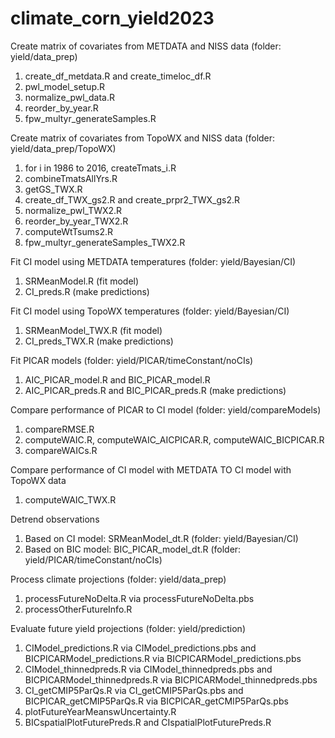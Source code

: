 # climate_corn_yield2023

Create matrix of covariates from METDATA and NISS data (folder: yield/data_prep)
1. create_df_metdata.R and create_timeloc_df.R
2. pwl_model_setup.R
3. normalize_pwl_data.R
4. reorder_by_year.R
5. fpw_multyr_generateSamples.R

Create matrix of covariates from TopoWX and NISS data (folder: yield/data_prep/TopoWX)
1. for i in 1986 to 2016, createTmats_i.R
2. combineTmatsAllYrs.R
3. getGS_TWX.R
4. create_df_TWX_gs2.R and create_prpr2_TWX_gs2.R 
5. normalize_pwl_TWX2.R
6. reorder_by_year_TWX2.R
7. computeWtTsums2.R
8. fpw_multyr_generateSamples_TWX2.R

Fit CI model using METDATA temperatures (folder: yield/Bayesian/CI)
1. SRMeanModel.R (fit model)
2. CI_preds.R (make predictions)

Fit CI model using TopoWX temperatures (folder: yield/Bayesian/CI)
1. SRMeanModel_TWX.R (fit model)
2. CI_preds_TWX.R (make predictions)

Fit PICAR models (folder: yield/PICAR/timeConstant/noCIs)
1. AIC_PICAR_model.R and BIC_PICAR_model.R
2. AIC_PICAR_preds.R and BIC_PICAR_preds.R (make predictions)

Compare performance of PICAR to CI model (folder: yield/compareModels)
1. compareRMSE.R
2. computeWAIC.R, computeWAIC_AICPICAR.R, computeWAIC_BICPICAR.R
3. compareWAICs.R

Compare performance of CI model with METDATA TO CI model with TopoWX data
1. computeWAIC_TWX.R

Detrend observations
1. Based on CI model: SRMeanModel_dt.R (folder: yield/Bayesian/CI)
2. Based on BIC model: BIC_PICAR_model_dt.R (folder: yield/PICAR/timeConstant/noCIs)

Process climate projections (folder: yield/data_prep)
1. processFutureNoDelta.R via processFutureNoDelta.pbs
2. processOtherFutureInfo.R

Evaluate future yield projections (folder: yield/prediction)

1. CIModel_predictions.R via CIModel_predictions.pbs and  BICPICARModel_predictions.R via BICPICARModel_predictions.pbs
2. CIModel_thinnedpreds.R via CIModel_thinnedpreds.pbs and BICPICARModel_thinnedpreds.R via BICPICARModel_thinnedpreds.pbs
3. CI_getCMIP5ParQs.R via CI_getCMIP5ParQs.pbs and BICPICAR_getCMIP5ParQs.R via BICPICAR_getCMIP5ParQs.pbs
4. plotFutureYearMeanswUncertainty.R
5. BICspatialPlotFuturePreds.R and CIspatialPlotFuturePreds.R

